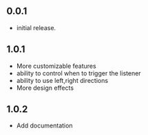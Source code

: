 ## 0.0.1

* initial release.


## 1.0.1

* More customizable features
* ability to control when to trigger the listener
* ability to use left,right directions
* More design effects

## 1.0.2

* Add documentation